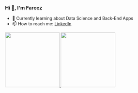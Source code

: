 ### Hi 👋, I'm Fareez

<!--
**zeerafle/zeerafle** is a ✨ _special_ ✨ repository because its `README.md` (this file) appears on your GitHub profile.

Here are some ideas to get you started:

- 🔭 I’m currently working on ...
- 🌱 I’m currently learning ...
- 👯 I’m looking to collaborate on ...
- 🤔 I’m looking for help with ...
- 💬 Ask me about ...
- 📫 How to reach me: ...
- 😄 Pronouns: ...
- ⚡ Fun fact: ...
-->

- 🌱 Currently learning about Data Science and Back-End Apps
- 📫 How to reach me: [LinkedIn](https://www.linkedin.com/in/samfareez/)


<p align="left">
<a href="https://github.com/zeerafle">
  <img height="180em" src="https://github-readme-stats-eight-theta.vercel.app/api?username=zeerafle&show_icons=true&theme=algolia&include_all_commits=true&count_private=true"/>
  <img height="180em" src="https://github-readme-stats-eight-theta.vercel.app/api/top-langs/?username=zeerafle&layout=compact&langs_count=8&theme=algolia"/>
</a>
</p>
